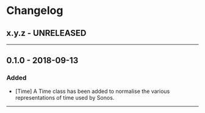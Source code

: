 Changelog
=========

## x.y.z - UNRELEASED

--------

## 0.1.0 - 2018-09-13

### Added

* [Time] A Time class has been added to normalise the various representations of time used by Sonos.

--------
